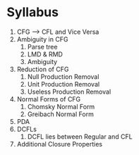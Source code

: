 # Syllabus

1. CFG --> CFL and Vice Versa
2. Ambiguity in CFG
   1. Parse tree
   2. LMD & RMD
   3. Ambiguity
3. Reduction of CFG
   1. Null Production Removal
   2. Unit Production Removal
   3. Useless Production Removal
4. Normal Forms of CFG
   1. Chomsky Normal Form
   2. Greibach Normal Form
5. PDA
6. DCFLs
   1. DCFL lies between Regular and CFL
7. Additional Closure Properties
